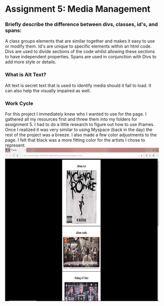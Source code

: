 <h1>Assignment 5: Media Management</h1>
<h3>Briefly describe the difference between divs, classes, id's, and spans:</h3>
<p>A class groups elements that are similar together and makes it easy to use or modify them. Id's are unique to specific elements within an html code. Divs are used to divide sections of the code whilst allowing these sections to have independent properties. Spans are used in conjunction with Divs to add more style or details.</p>
<h3>What is Alt Text?</h3>
<p>Alt text is secret text that is used to identify media should it fail to load. It can also help the visually impaired as well.</p>
<h3>Work Cycle</h3>
For this project I immediately knew who I wanted to use for the page. I gathered all my resources first and threw them into my folders for assignment 5. I had to do a little research to figure out how to use iframes. Once I realized it was very similar to using Myspace (back in the day) the rest of the project was a breeze. I also made a few color adjustments to the page. I felt that black was a more fitting color for the artists I chose to represent.

<img src="./images/web_page.jpg" alt="a screenshot of the assignment 7 webpage" title="screenshot of web-page" width="1000" height="500" />
